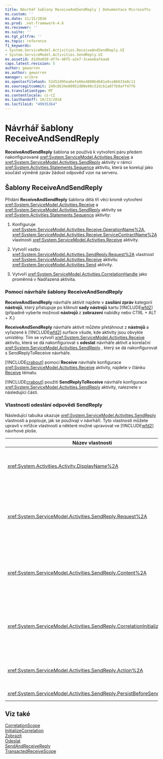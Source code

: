 ```yaml
---
title: Návrhář šablony ReceiveAndSendReply | Dokumentace Microsoftu
ms.custom: ''
ms.date: 11/15/2016
ms.prod: .net-framework-4.6
ms.reviewer: ''
ms.suite: ''
ms.tgt_pltfrm: ''
ms.topic: reference
f1_keywords:
- System.ServiceModel.Activities.ReceiveAndSendReply.UI
- System.ServiceModel.Activities.SendReply.UI
ms.assetid: d1d9a058-df7e-48f5-a2e7-3caeeba7eaa6
caps.latest.revision: 5
author: gewarren
ms.author: gewarren
manager: erikre
ms.openlocfilehash: 52d52d95ea6efe66e4888bdb81a9ce86633e8c11
ms.sourcegitcommit: 240c8b34e80952d00e90c52dcb1a077b9aff47f6
ms.translationtype: MT
ms.contentlocale: cs-CZ
ms.lasthandoff: 10/23/2018
ms.locfileid: "49935364"
---
```

# <a name="receiveandsendreply-template-designer"></a>Návrhář šablony ReceiveAndSendReply
**ReceiveAndSendReply** šablona se používá k vytvoření páru předem nakonfigurované <xref:System.ServiceModel.Activities.Receive> a <xref:System.ServiceModel.Activities.SendReply> aktivity v rámci <xref:System.Activities.Statements.Sequence> aktivitu, která se korelují jako součást výměně zpráv žádost odpověď vzor na serveru.  

## <a name="the-receiveandsendreply-template"></a>Šablony ReceiveAndSendReply  
 Přidání **ReceiveAndSendReply** šablona dělá tři věci kromě vytvoření <xref:System.ServiceModel.Activities.Receive> a <xref:System.ServiceModel.Activities.SendReply> aktivity se <xref:System.Activities.Statements.Sequence> aktivity:  

1.  Konfiguruje <xref:System.ServiceModel.Activities.Receive.OperationName%2A>, <xref:System.ServiceModel.Activities.Receive.ServiceContractName%2A> vlastnosti <xref:System.ServiceModel.Activities.Receive> aktivity.  

2.  Vytvoří vazbu <xref:System.ServiceModel.Activities.SendReply.Request%2A> vlastnost <xref:System.ServiceModel.Activities.Receive> aktivitu <xref:System.ServiceModel.Activities.Send> aktivity.  

3.  Vytvoří <xref:System.ServiceModel.Activities.CorrelationHandle> jako proměnná v Nadřazená aktivita.  

### <a name="using-the-receiveandsendreply-template-designer"></a>Pomocí návrháře šablony ReceiveAndSendReply  
 **ReceiveAndSendReply** návrháře aktivit najdete v **zasílání zpráv** kategorii **nástrojů**, který přistupuje po kliknutí **sady nástrojů**  kartu [!INCLUDE[wfd2](../includes/wfd2-md.md)] (případně vyberte možnost **nástrojů** z **zobrazení** nabídky nebo CTRL + ALT + X.)  

 **ReceiveAndSendReply** návrháře aktivit můžete přetáhnout z **nástrojů** a vyřazené k [!INCLUDE[wfd2](../includes/wfd2-md.md)] surface všude, kde aktivity jsou obvykle umístěny. Tím se vytvoří <xref:System.ServiceModel.Activities.Receive> aktivitu, která se dá nakonfigurovat s **odeslat** návrháře aktivit a korelační <xref:System.ServiceModel.Activities.SendReply> , který se dá nakonfigurovat s SendReplyToReceive návrháře.  

 [!INCLUDE[crabout](../includes/crabout-md.md)] pomocí **Receive** návrháře konfigurace <xref:System.ServiceModel.Activities.Receive> aktivity, najdete v článku [Receive](../workflow-designer/receive-activity-designer.md) tématu.  

 [!INCLUDE[crabout](../includes/crabout-md.md)] použití **SendReplyToReceive** návrháře konfigurace <xref:System.ServiceModel.Activities.SendReply> aktivity, naleznete v následující části.  

### <a name="properties-of-sendreply"></a>Vlastnosti odeslání odpovědi SendReply  
 Následující tabulka ukazuje <xref:System.ServiceModel.Activities.SendReply> vlastnosti a popisuje, jak se používají v návrháři. Tyto vlastnosti můžete upravit v mřížce vlastností a některé možné upravovat ve [!INCLUDE[wfd2](../includes/wfd2-md.md)] návrhové ploše.  


|                               Název vlastnosti                                | Požadováno |                                                                                                                                                                                                                                                                                                                                                      Použití                                                                                                                                                                                                                                                                                                                                                       |
|----------------------------------------------------------------------------|----------|------------------------------------------------------------------------------------------------------------------------------------------------------------------------------------------------------------------------------------------------------------------------------------------------------------------------------------------------------------------------------------------------------------------------------------------------------------------------------------------------------------------------------------------------------------------------------------------------------------------------------------------------------------------------------------------------------------------|
|              <xref:System.Activities.Activity.DisplayName%2A>              |  False   |                                                                                                                                                                                            Volitelné jméno <xref:System.ServiceModel.Activities.SendReply> aktivity. Výchozí hodnota je SendReplyToReceive.<br /><br /> Ačkoli použití jinou než výchozí hodnotu pro popisný <xref:System.Activities.Activity.DisplayName%2A> není bezpodmínečně nutné, je vhodné použít taková hodnota.                                                                                                                                                                                             |
|         <xref:System.ServiceModel.Activities.SendReply.Request%2A>         |   Hodnota TRUE   | Odkaz <xref:System.ServiceModel.Activities.Receive> aktivity spárovat s tímto <xref:System.ServiceModel.Activities.SendReply> aktivity. Tato vlastnost nesmí být **null**. <xref:System.ServiceModel.Activities.Receive> a <xref:System.ServiceModel.Activities.SendReply> aktivity se používají společně na serveru pro model vzorcem zasílání zpráv žádost odpověď. Tato vlastnost určuje, které <xref:System.ServiceModel.Activities.Send> spárované aktivity. V návrháři, nelze upravit tuto vlastnost, protože je automaticky vázán na <xref:System.ServiceModel.Activities.Send> aktivity, ze kterého jste vytvořili <xref:System.ServiceModel.Activities.SendReply> aktivity. |
|         <xref:System.ServiceModel.Activities.SendReply.Content%2A>         |  False   |                       Určuje zprávu nebo parametr obsah, který se zobrazí. Může se jednat buď <xref:System.ServiceModel.Activities.ReceiveMessageContent> aktivity nebo <xref:System.ServiceModel.Activities.ReceiveParametersContent> aktivity. Tato vlastnost upravit kliknutím na tlačítko se třemi tečkami vedle **obsahu** v mřížce vlastností nebo kliknutím **definovat...** tlačítko vedle **obsahu** popisek **Receive** povrch návrháře aktivit. Obě zobrazení **definici obsahu** dialogového okna. [!INCLUDE[crabout](../includes/crabout-md.md)] jak použít toto políčko, najdete v článku [obsahu dialogové okno Definice](../workflow-designer/content-definition-dialog-box.md) tématu.                       |
| <xref:System.ServiceModel.Activities.SendReply.CorrelationInitializers%2A> |  False   |            Určuje kolekci <xref:System.ServiceModel.Activities.CorrelationInitializer> objekty, které inicializovat více <xref:System.ServiceModel.Activities.CorrelationHandle> objekty, které to nakonfigurovat <xref:System.ServiceModel.Activities.Receive> aktivity v pracovním postupu. Klikněte na tlačítko se třemi tečkami vedle <xref:System.ServiceModel.Activities.SendReply.CorrelationInitializers%2A> vlastnost v mřížce vlastnosti otevřít **přidat inicializátory korelace** dialogové okno. [!INCLUDE[crabout](../includes/crabout-md.md)] Pomocí tohoto políčka, najdete v článku [dialogové okno Přidat inicializátory korelace](../workflow-designer/add-correlationinitializers-dialog-box.md) tématu.            |
|         <xref:System.ServiceModel.Activities.SendReply.Action%2A>          |  False   |                                                                                                                                                                                                                                              Určuje akci záhlaví zprávy. Pokud není explicitně nastavena, její výchozí hodnotu:<br /><br /> <strong>https://tempuri.org/{service obor názvů kontraktu} / {název kontraktu služby} / {název operace}</strong>                                                                                                                                                                                                                                              |
|    <xref:System.ServiceModel.Activities.SendReply.PersistBeforeSend%2A>    |  False   |                                                                                                                                                                                                                                                                                          Určuje, zda instance pracovního postupu by měl nastavit jako trvalý, před odesláním zprávy s odpovědí. Výchozí hodnota je **false**.                                                                                                                                                                                                                                                                                           |

## <a name="see-also"></a>Viz také  
 [CorrelationScope](../workflow-designer/correlationscope-activity-designer.md)   
 [InitializeCorrelation](../workflow-designer/initializecorrelation-activity-designer.md)   
 [Zobrazit](../workflow-designer/receive-activity-designer.md)   
 [Odeslat](../workflow-designer/send-activity-designer.md)   
 [SendAndReceiveReply](../workflow-designer/sendandreceivereply-template-designer.md)   
 [TransactedReceiveScope](../workflow-designer/transactedreceivescope-activity-designer.md)